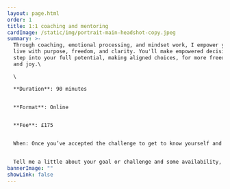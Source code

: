 ```yaml
---
layout: page.html
order: 1
title: 1:1 coaching and mentoring
cardImage: /static/img/portrait-main-headshot-copy.jpeg
summary: >-
  Through coaching, emotional processing, and mindset work, I empower you to
  live with purpose, freedom, and clarity. You'll make empowered decisions and
  step into your full potential, making aligned choices, for more freedom, ease
  and joy.\

  \

  **Duration**: 90 minutes


  **Format**: Online


  **Fee**: £175


  When: Once you’ve accepted the challenge to get to know yourself and change your reality from the inside out, get in touch and we’ll find a time slot.


  Tell me a little about your goal or challenge and some availability, and I’ll get back to you to arrange a free discovery call.
bannerImage: ""
showLink: false
---
```

